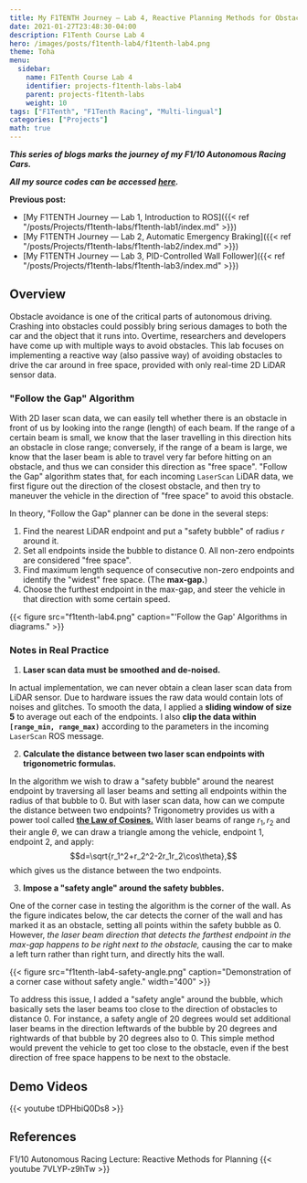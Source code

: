 ```yaml
---
title: My F1TENTH Journey — Lab 4, Reactive Planning Methods for Obstacle Avoidance
date: 2021-01-27T23:48:30-04:00
description: F1Tenth Course Lab 4
hero: /images/posts/f1tenth-lab4/f1tenth-lab4.png
theme: Toha
menu:
  sidebar:
    name: F1Tenth Course Lab 4
    identifier: projects-f1tenth-labs-lab4
    parent: projects-f1tenth-labs
    weight: 10
tags: ["F1Tenth", "F1Tenth Racing", "Multi-lingual"]
categories: ["Projects"]
math: true
---
```


***This series of blogs marks the journey of my F1/10 Autonomous Racing Cars.***

***All my source codes can be accessed [here](https://github.com/shineyruan/F1Tenth_Labs).***

**Previous post:**

- [My F1TENTH Journey — Lab 1, Introduction to ROS]({{< ref "/posts/Projects/f1tenth-labs/f1tenth-lab1/index.md" >}})
- [My F1TENTH Journey — Lab 2, Automatic Emergency Braking]({{< ref "/posts/Projects/f1tenth-labs/f1tenth-lab2/index.md" >}})
- [My F1TENTH Journey — Lab 3, PID-Controlled Wall Follower]({{< ref "/posts/Projects/f1tenth-labs/f1tenth-lab3/index.md" >}})

<!-- more -->

## Overview

Obstacle avoidance is one of the critical parts of autonomous driving. Crashing into obstacles could possibly bring serious damages to both the car and the object that it runs into. Overtime, researchers and developers have come up with multiple ways to avoid obstacles. This lab focuses on implementing a reactive way (also passive way) of avoiding obstacles to drive the car around in free space, provided with only real-time 2D LiDAR sensor data.

### "Follow the Gap" Algorithm

With 2D laser scan data, we can easily tell whether there is an obstacle in front of us by looking into the range (length) of each beam. If the range of a certain beam is small, we know that the laser travelling in this direction hits an obstacle in close range; conversely, if the range of a beam is large, we know that the laser beam is able to travel very far before hitting on an obstacle, and thus we can consider this direction as "free space". "Follow the Gap" algorithm states that, for each incoming `LaserScan` LiDAR data, we first figure out the direction of the closest obstacle, and then try to maneuver the vehicle in the direction of "free space" to avoid this obstacle.

In theory, "Follow the Gap" planner can be done in the several steps:

1. Find the nearest LiDAR endpoint and put a "safety bubble" of radius $r$ around it.
2. Set all endpoints inside the bubble to distance $0$. All non-zero endpoints are considered "free space".
3. Find maximum length sequence of consecutive non-zero endpoints and identify the "widest" free space. (The **max-gap.**)
4. Choose the furthest endpoint in the max-gap, and steer the vehicle in that direction with some certain speed.

{{< figure src="f1tenth-lab4.png" caption="'Follow the Gap' Algorithms in diagrams." >}}

### Notes in Real Practice

1. **Laser scan data must be smoothed and de-noised.**

In actual implementation, we can never obtain a clean laser scan data from LiDAR sensor. Due to hardware issues the raw data would contain lots of noises and glitches. To smooth the data, I applied a **sliding window of size 5** to average out each of the endpoints. I also **clip the data within `[range_min, range_max)`** according to the parameters in the incoming `LaserScan` ROS message.

2. **Calculate the distance between two laser scan endpoints with trigonometric formulas.**

In the algorithm we wish to draw a "safety bubble" around the nearest endpoint by traversing all laser beams and setting all endpoints within the radius of that bubble to $0$. But with laser scan data, how can we compute the distance between two endpoints? Trigonometry provides us with a power tool called [**the Law of Cosines.**](https://en.wikipedia.org/wiki/Law_of_cosines) With laser beams of range $r_1,r_2$ and their angle $\theta$, we can draw a triangle among the vehicle, endpoint 1, endpoint 2, and apply:
$$d=\sqrt{r_1^2+r_2^2-2r_1r_2\cos\theta},$$
which gives us the distance between the two endpoints.

3. **Impose a "safety angle" around the safety bubbles.**

One of the corner case in testing the algorithm is the corner of the wall. As the figure indicates below, the car detects the corner of the wall and has marked it as an obstacle, setting all points within the safety bubble as 0. However, *the laser beam direction that detects the farthest endpoint in the max-gap happens to be right next to the obstacle,* causing the car to make a left turn rather than right turn, and directly hits the wall.

{{< figure src="f1tenth-lab4-safety-angle.png" caption="Demonstration of a corner case without safety angle." width="400" >}}

To address this issue, I added a "safety angle" around the bubble, which basically sets the laser beams too close to the direction of obstacles to distance 0. For instance, a safety angle of 20 degrees would set additional laser beams in the direction leftwards of the bubble by 20 degrees and rightwards of that bubble by 20 degrees also to 0. This simple method would prevent the vehicle to get too close to the obstacle, even if the best direction of free space happens to be next to the obstacle.

## Demo Videos

{{< youtube tDPHbiQ0Ds8 >}}

## References

F1/10 Autonomous Racing Lecture: Reactive Methods for Planning
{{< youtube 7VLYP-z9hTw >}}
